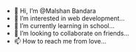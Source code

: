 - 👋 Hi, I’m @Malshan Bandara
- 👀 I’m interested in web development...
- 🌱 I’m currently learning in school...
- 💞️ I’m looking to collaborate on friends...
- 📫 How to reach me from love...

<!---
nitroz01/nitroz01 is a ✨ special ✨ repository because its `README.md` (this file) appears on your GitHub profile.
You can click the Preview link to take a look at your changes.
--->
